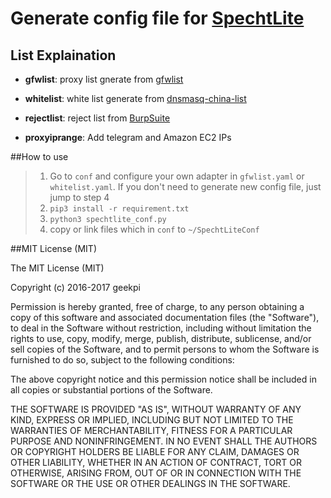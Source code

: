 # Generate config file for [SpechtLite](https://github.com/zhuhaow/SpechtLite)

## List Explaination

- **gfwlist**: proxy list gnerate from [gfwlist](https://raw.githubusercontent.com/gfwlist/gfwlist/master/gfwlist.txt)

- **whitelist**: white list generate from [dnsmasq-china-list](https://github.com/felixonmars/dnsmasq-china-list)

- **rejectlist**: reject list from [BurpSuite](https://raw.githubusercontent.com/BurpSuite/CloudGate-RuleList/master/Rule/REJECT)

- **proxyiprange**: Add telegram and Amazon EC2 IPs

##How to use
> 1. Go to `conf` and configure your own adapter in `gfwlist.yaml` or `whitelist.yaml`. If you don't need to generate new config file, just jump to step 4
> 2. `pip3 install -r requirement.txt`
> 3. `python3 spechtlite_conf.py`
> 4. copy or link files which in `conf` to `~/SpechtLiteConf`

##MIT License (MIT)

The MIT License (MIT)

Copyright (c) 2016-2017 geekpi

Permission is hereby granted, free of charge, to any person obtaining a copy
of this software and associated documentation files (the "Software"), to deal
in the Software without restriction, including without limitation the rights
to use, copy, modify, merge, publish, distribute, sublicense, and/or sell
copies of the Software, and to permit persons to whom the Software is
furnished to do so, subject to the following conditions:

The above copyright notice and this permission notice shall be included in all
copies or substantial portions of the Software.

THE SOFTWARE IS PROVIDED "AS IS", WITHOUT WARRANTY OF ANY KIND, EXPRESS OR
IMPLIED, INCLUDING BUT NOT LIMITED TO THE WARRANTIES OF MERCHANTABILITY,
FITNESS FOR A PARTICULAR PURPOSE AND NONINFRINGEMENT. IN NO EVENT SHALL THE
AUTHORS OR COPYRIGHT HOLDERS BE LIABLE FOR ANY CLAIM, DAMAGES OR OTHER
LIABILITY, WHETHER IN AN ACTION OF CONTRACT, TORT OR OTHERWISE, ARISING FROM,
OUT OF OR IN CONNECTION WITH THE SOFTWARE OR THE USE OR OTHER DEALINGS IN THE
SOFTWARE.

